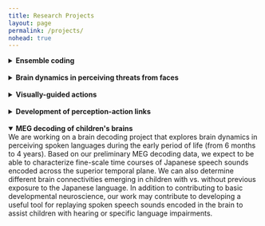 ```yaml
---
title: Research Projects
layout: page
permalink: /projects/
nohead: true
---
```


<Dynamic perception and motivated actions> <this would go later with detailed description.>

<details>
<summary>
<b>Ensemble coding</b></summary>
Links:<br/>

![Fig1](../images/Visualworld.jpg)<br/>


</details><br/>


<details>
<summary>
  <b>Brain dynamics in perceiving threats from faces</b></summary>
    Links:
</details><br/>


<details>
<summary>
  <b>Visually-guided actions</b></summary>
    Links:
</details><br/>


<details>
<summary>
  <b>Development of perception-action links</b></summary>
    Links:
</details><br/>


<details open>
<summary>
  <b>MEG decoding of children's brains</b></summary>
<div class="text-blue mb-2">
  We are working on a brain decoding project that explores brain dynamics in perceiving spoken languages during the early period of life (from 6 months to 4 years). Based on our preliminary MEG decoding data, we expect to be able to characterize fine-scale time courses of Japanese speech sounds encoded across the superior temporal plane. We can also determine different brain connectivities emerging in children with vs. without previous exposure to the Japanese language. In addition to contributing to basic developmental neuroscience, our work may contribute to developing a useful tool for replaying spoken speech sounds encoded in the brain to assist children with hearing or specific language impairments.
</div>
</details>

